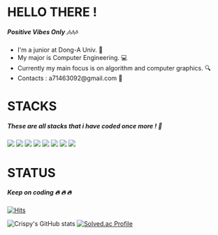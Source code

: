 

<h1> HELLO THERE ! </h1>
<h5> Positive Vibes Only  🎶🎶🎶 </h5>

<ul>
<li> I'm a junior at Dong-A Univ. 📘
<li> My major is Computer Engineering. 💻
<li> Currently my main focus is on algorithm and computer graphics. 🔍
<li> Contacts : a71463092@gmail.com 💛
</ul>

<h1> STACKS </h1>
<h5> These are all stacks that i have coded once more !  📜 </h5>

<img src="https://img.shields.io/badge/c++-00599C?style=for-the-badge&logo=c%2B%2B&logoColor=white"> <img src="https://img.shields.io/badge/python-3776AB?style=for-the-badge&logo=python&logoColor=white"> <img src="https://img.shields.io/badge/html5-E34F26?style=for-the-badge&logo=html5&logoColor=white">
<img src="https://img.shields.io/badge/javascript-F7DF1E?style=for-the-badge&logo=javascript&logoColor=black">
<img src="https://img.shields.io/badge/jquery-0769AD?style=for-the-badge&logo=jquery&logoColor=white">
<img src="https://img.shields.io/badge/mysql-4479A1?style=for-the-badge&logo=mysql&logoColor=white">
<img src="https://img.shields.io/badge/node.js-339933?style=for-the-badge&logo=Node.js&logoColor=white">
<img src="https://img.shields.io/badge/express-000000?style=for-the-badge&logo=express&logoColor=white">

<h1> STATUS </h1>
<h5> Keep on coding 🔥 🔥 🔥 </h5>


[![Hits](https://hits.seeyoufarm.com/api/count/incr/badge.svg?url=https%3A%2F%2Fcrispy-down.github.io&count_bg=%2302F762&title_bg=%23373434&icon=github.svg&icon_color=%23FBFBFB&title=VISIT&edge_flat=true)](https://hits.seeyoufarm.com)

![Crispy's GitHub stats](https://github-readme-stats.vercel.app/api?username=Crispy-down&show_icons=true&theme=dark)     [![Solved.ac Profile](http://mazassumnida.wtf/api/v2/generate_badge?boj=crispy3092)](https://solved.ac/crispy3092/)





<!---
Crispy-down/Crispy-down is a ✨ special ✨ repository because its `README.md` (this file) appears on your GitHub profile.
You can click the Preview link to take a look at your changes.
--->
